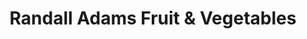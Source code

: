 ---
title: "Randall Adams Fruit & Vegetables"
url: /tulbagh/randall-adams-fruit-und-vegetables/
shop: Gemüse & Obst
---